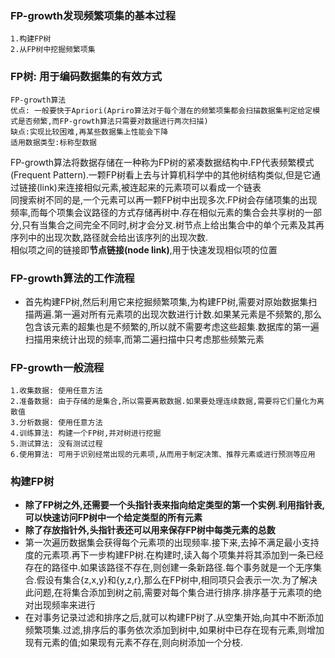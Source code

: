 ### FP-growth发现频繁项集的基本过程

    1.构建FP树
    2.从FP树中挖掘频繁项集
### FP树: 用于编码数据集的有效方式

    FP-growth算法
    优点: 一般要快于Apriori(Apriro算法对于每个潜在的频繁项集都会扫描数据集判定给定模式是否频繁,而FP-growth算法只需要对数据进行两次扫描)
    缺点:实现比较困难,再某些数据集上性能会下降
    适用数据类型:标称型数据

FP-growth算法将数据存储在一种称为FP树的紧凑数据结构中.FP代表频繁模式(Frequent Pattern).一颗FP树看上去与计算机科学中的其他树结构类似,但是它通过链接(link)来连接相似元素,被连起来的元素项可以看成一个链表\
同搜索树不同的是,一个元素可以再一颗FP树中出现多次.FP树会存储项集的出现频率,而每个项集会议路径的方式存储再树中.存在相似元素的集合会共享树的一部分,只有当集合之间完全不同时,树才会分叉.树节点上给出集合中的单个元素及其再序列中的出现次数,路径就会给出该序列的出现次数.\
相似项之间的链接即**节点链接(node link)**,用于快速发现相似项的位置
### FP-growth算法的工作流程
- 首先构建FP树,然后利用它来挖掘频繁项集,为构建FP树,需要对原始数据集扫描两遍.第一遍对所有元素项的出现次数进行计数.如果某元素是不频繁的,那么包含该元素的超集也是不频繁的,所以就不需要考虑这些超集.数据库的第一遍扫描用来统计出现的频率,而第二遍扫描中只考虑那些频繁元素
### FP-growth一般流程

    1.收集数据: 使用任意方法
    2.准备数据: 由于存储的是集合,所以需要离散数据.如果要处理连续数据,需要将它们量化为离散值
    3.分析数据: 使用任意方法
    4.训练算法: 构建一个FP树,并对树进行挖掘
    5.测试算法: 没有测试过程
    6.使用算法: 可用于识别经常出现的元素项,从而用于制定决策、推荐元素或进行预测等应用
### 构建FP树
- **除了FP树之外,还需要一个头指针表来指向给定类型的第一个实例.利用指针表,可以快速访问FP树中一个给定类型的所有元素**    
- **除了存放指针外,头指针表还可以用来保存FP树中每类元素的总数**
- 第一次遍历数据集会获得每个元素项的出现频率.接下来,去掉不满足最小支持度的元素项.再下一步构建FP树.在构建时,读入每个项集并将其添加到一条已经存在的路径中.如果该路径不存在,则创建一条新路径.每个事务就是一个无序集合.假设有集合{z,x,y}和{y,z,r},那么在FP树中,相同项只会表示一次.为了解决此问题,在将集合添加到树之前,需要对每个集合进行排序.排序基于元素项的绝对出现频率来进行
- 在对事务记录过滤和排序之后,就可以构建FP树了.从空集开始,向其中不断添加频繁项集.过滤,排序后的事务依次添加到树中,如果树中已存在现有元素,则增加现有元素的值;如果现有元素不存在,则向树添加一个分枝.